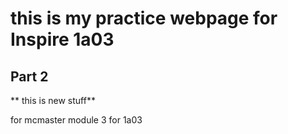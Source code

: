 # this is my practice webpage for Inspire 1a03
## Part 2 ##

** this is new stuff**

for mcmaster module 3 for 1a03
